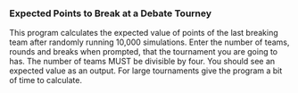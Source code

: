 ### Expected Points to Break at a Debate Tourney
This program calculates the expected value of points of the last breaking team after randomly running 10,000 simulations.
Enter the number of teams, rounds and breaks when prompted, that the tournament you are going to has. The number of teams MUST be divisible by four.
You should see an expected value as an output.
For large tournaments give the program a bit of time to calculate.
